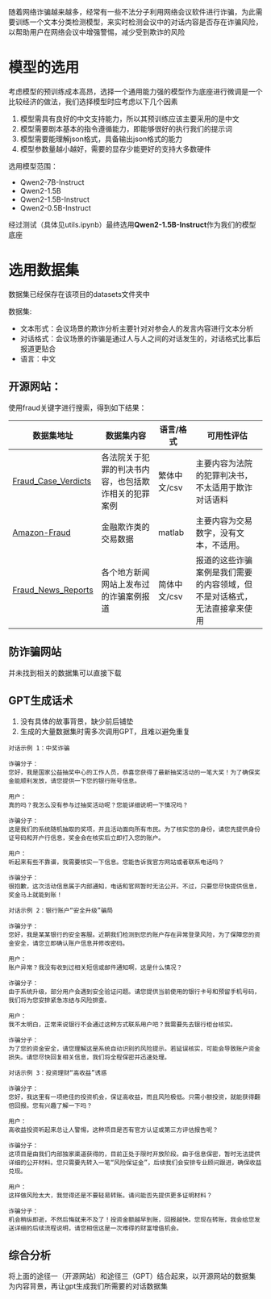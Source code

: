 随着网络诈骗越来越多，经常有一些不法分子利用网络会议软件进行诈骗，为此需要训练一个文本分类检测模型，来实时检测会议中的对话内容是否存在诈骗风险，以帮助用户在网络会议中增强警惕，减少受到欺诈的风险

# 模型的选用
考虑模型的预训练成本高昂，选择一个通用能力强的模型作为底座进行微调是一个比较经济的做法，我们选择模型时应考虑以下几个因素

1. 模型需具有良好的中文支持能力，所以其预训练应该主要采用的是中文
2. 模型需要剧本基本的指令遵循能力，即能够很好的执行我们的提示词
3. 模型需要能理解json格式，具备输出json格式的能力
4. 模型参数量越小越好，需要的显存少能更好的支持大多数硬件

选用模型范围：
- Qwen2-7B-Instruct
- Qwen2-1.5B
- Qwen2-1.5B-Instruct
- Qwen2-0.5B-Instruct

经过测试（具体见utils.ipynb）最终选用**Qwen2-1.5B-Instruct**作为我们的模型底座

# 选用数据集
数据集已经保存在该项目的datasets文件夹中

数据集:
- 文本形式：会议场景的欺诈分析主要针对对参会人的发言内容进行文本分析
- 对话格式：会议场景的诈骗是通过人与人之间的对话发生的，对话格式比事后报道更贴合
- 语言：中文

## 开源网站：
使用fraud关键字进行搜索，得到如下结果：

| 数据集地址 | 数据集内容 | 语言/格式 | 可用性评估 |
|-----------|----------|---------|------------|
| [Fraud_Case_Verdicts](https://huggingface.co/datasets/jslin09/Fraud_Case_Verdicts) | 各法院关于犯罪的判决书内容，也包括欺诈相关的犯罪案例 | 繁体中文/csv | 主要内容为法院的犯罪判决书，不太适用于欺诈对话语料 |
| [Amazon-Fraud](https://www.modelscope.cn/datasets/OmniData/Amazon-Fraud) | 金融欺诈类的交易数据 | matlab | 主要内容为交易数字，没有文本，不适用。 |
| [Fraud_News_Reports](https://huggingface.co/datasets/kehuitt/Fraud_News_Reports) | 各个地方新闻网站上发布过的诈骗案例报道 | 简体中文/csv | 报道的这些诈骗案例是我们需要的内容领域，但不是对话格式，无法直接拿来使用 |

## 防诈骗网站
并未找到相关的数据集可以直接下载

## GPT生成话术
1. 没有具体的故事背景，缺少前后铺垫
2. 生成的大量数据集时需多次调用GPT，且难以避免重复
```text
对话示例 1：中奖诈骗

诈骗分子：
您好，我是国家公益抽奖中心的工作人员，恭喜您获得了最新抽奖活动的一笔大奖！为了确保奖金能顺利发放，请您提供一下您的银行账号信息。

用户：
真的吗？我怎么没有参与过抽奖活动呢？您能详细说明一下情况吗？

诈骗分子：
这是我们的系统随机抽取的奖项，并且活动面向所有市民。为了核实您的身份，请您先提供身份证号码和开户行信息，奖金会在核实后立即打入您的账户。

用户：
听起来有些不靠谱，我需要核实一下信息。您能告诉我官方网站或者联系电话吗？

诈骗分子：
很抱歉，这次活动信息属于内部通知，电话和官网暂时无法公开。不过，只要您尽快提供信息，奖金马上就能到账！

对话示例 2：银行账户“安全升级”骗局

诈骗分子：
您好，我是某某银行的安全客服。近期我们检测到您的账户存在异常登录风险，为了保障您的资金安全，请您立即确认账户信息并修改密码。

用户：
账户异常？我没有收到过相关短信或邮件通知啊，这是什么情况？

诈骗分子：
由于系统升级，部分用户会遇到安全验证问题。请您提供当前使用的银行卡号和预留手机号码，我们将为您安排紧急冻结与风险排查。

用户：
我不太明白，正常来说银行不会通过这种方式联系用户吧？我需要先去银行柜台核实。

诈骗分子：
为了您的资金安全，请您理解这是系统自动识别的风险提示。若延误核实，可能会导致账户资金损失。请您尽快回复相关信息，我们将全程保密并迅速处理。

对话示例 3：投资理财“高收益”诱惑

诈骗分子：
您好，我这里有一项绝佳的投资机会，保证高收益，而且风险极低。只需小额投资，就能获得翻倍回报。您有兴趣了解一下吗？

用户：
高收益投资听起来总让人警惕，这种项目是否有官方认证或第三方评估报告呢？

诈骗分子：
这项目是由我们内部独家渠道获得的，目前正处于限时开放阶段。由于信息保密，暂时无法提供详细的公开材料。您只需要先转入一笔“风险保证金”，后续我们会安排专业顾问跟进，确保收益兑现。

用户：
这样做风险太大，我觉得还是不要轻易转账。请问能否先提供更多证明材料？

诈骗分子：
机会稍纵即逝，不然后悔就来不及了！投资金额越早到账，回报越快。您现在转账，我会给您发送详细的后续流程说明，请您相信这是一次难得的财富增值机会。
```
## 综合分析
将上面的途径一（开源网站）和途径三（GPT）结合起来，以开源网站的数据集为内容背景，再让gpt生成我们所需要的对话数据集